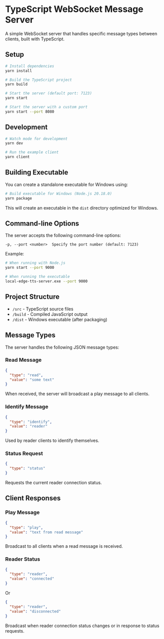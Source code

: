 # TypeScript WebSocket Message Server

A simple WebSocket server that handles specific message types between clients, built with TypeScript.

## Setup

```bash
# Install dependencies
yarn install

# Build the TypeScript project
yarn build

# Start the server (default port: 7123)
yarn start

# Start the server with a custom port
yarn start --port 8080
```

## Development

```bash
# Watch mode for development
yarn dev

# Run the example client
yarn client
```

## Building Executable

You can create a standalone executable for Windows using:

```bash
# Build executable for Windows (Node.js 20.18.0)
yarn package
```

This will create an executable in the `dist` directory optimized for Windows.

## Command-line Options

The server accepts the following command-line options:

```
-p, --port <number>  Specify the port number (default: 7123)
```

Example:

```bash
# When running with Node.js
yarn start --port 9000

# When running the executable
local-edge-tts-server.exe --port 9000
```

## Project Structure

- `/src` - TypeScript source files
- `/build` - Compiled JavaScript output
- `/dist` - Windows executable (after packaging)

## Message Types

The server handles the following JSON message types:

### Read Message

```json
{
  "type": "read",
  "value": "some text"
}
```

When received, the server will broadcast a play message to all clients.

### Identify Message

```json
{
  "type": "identify",
  "value": "reader"
}
```

Used by reader clients to identify themselves.

### Status Request

```json
{
  "type": "status"
}
```

Requests the current reader connection status.

## Client Responses

### Play Message

```json
{
  "type": "play",
  "value": "text from read message"
}
```

Broadcast to all clients when a read message is received.

### Reader Status

```json
{
  "type": "reader",
  "value": "connected"
}
```

Or

```json
{
  "type": "reader",
  "value": "disconnected"
}
```

Broadcast when reader connection status changes or in response to status requests.
